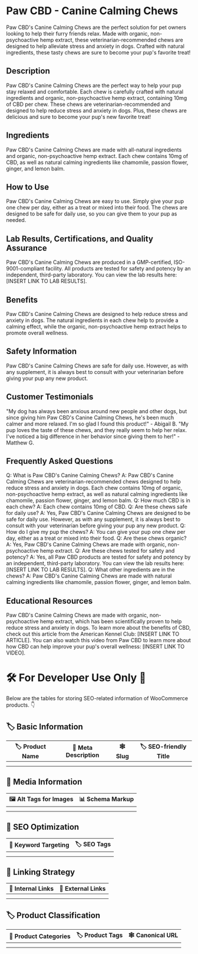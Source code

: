 # Paw CBD - Canine Calming Chews
Paw CBD's Canine Calming Chews are the perfect solution for pet owners looking to help their furry friends relax. Made with organic, non-psychoactive hemp extract, these veterinarian-recommended chews are designed to help alleviate stress and anxiety in dogs. Crafted with natural ingredients, these tasty chews are sure to become your pup's favorite treat! 
## Description
Paw CBD's Canine Calming Chews are the perfect way to help your pup stay relaxed and comfortable. Each chew is carefully crafted with natural ingredients and organic, non-psychoactive hemp extract, containing 10mg of CBD per chew. These chews are veterinarian-recommended and designed to help reduce stress and anxiety in dogs. Plus, these chews are delicious and sure to become your pup's new favorite treat! 
## Ingredients
Paw CBD's Canine Calming Chews are made with all-natural ingredients and organic, non-psychoactive hemp extract. Each chew contains 10mg of CBD, as well as natural calming ingredients like chamomile, passion flower, ginger, and lemon balm. 
## How to Use
Paw CBD's Canine Calming Chews are easy to use. Simply give your pup one chew per day, either as a treat or mixed into their food. The chews are designed to be safe for daily use, so you can give them to your pup as needed. 
## Lab Results, Certifications, and Quality Assurance
Paw CBD's Canine Calming Chews are produced in a GMP-certified, ISO-9001-compliant facility. All products are tested for safety and potency by an independent, third-party laboratory. You can view the lab results here: [INSERT LINK TO LAB RESULTS]. 
## Benefits
Paw CBD's Canine Calming Chews are designed to help reduce stress and anxiety in dogs. The natural ingredients in each chew help to provide a calming effect, while the organic, non-psychoactive hemp extract helps to promote overall wellness. 
## Safety Information
Paw CBD's Canine Calming Chews are safe for daily use. However, as with any supplement, it is always best to consult with your veterinarian before giving your pup any new product. 
## Customer Testimonials
"My dog has always been anxious around new people and other dogs, but since giving him Paw CBD's Canine Calming Chews, he's been much calmer and more relaxed. I'm so glad I found this product!" - Abigail B. 
"My pup loves the taste of these chews, and they really seem to help her relax. I've noticed a big difference in her behavior since giving them to her!" - Matthew G. 
## Frequently Asked Questions
Q: What is Paw CBD's Canine Calming Chews? 
A: Paw CBD's Canine Calming Chews are veterinarian-recommended chews designed to help reduce stress and anxiety in dogs. Each chew contains 10mg of organic, non-psychoactive hemp extract, as well as natural calming ingredients like chamomile, passion flower, ginger, and lemon balm. 
Q: How much CBD is in each chew? 
A: Each chew contains 10mg of CBD. 
Q: Are these chews safe for daily use? 
A: Yes, Paw CBD's Canine Calming Chews are designed to be safe for daily use. However, as with any supplement, it is always best to consult with your veterinarian before giving your pup any new product. 
Q: How do I give my pup the chews? 
A: You can give your pup one chew per day, either as a treat or mixed into their food. 
Q: Are these chews organic? 
A: Yes, Paw CBD's Canine Calming Chews are made with organic, non-psychoactive hemp extract. 
Q: Are these chews tested for safety and potency? 
A: Yes, all Paw CBD products are tested for safety and potency by an independent, third-party laboratory. You can view the lab results here: [INSERT LINK TO LAB RESULTS]. 
Q: What other ingredients are in the chews? 
A: Paw CBD's Canine Calming Chews are made with natural calming ingredients like chamomile, passion flower, ginger, and lemon balm. 
## Educational Resources
Paw CBD's Canine Calming Chews are made with organic, non-psychoactive hemp extract, which has been scientifically proven to help reduce stress and anxiety in dogs. To learn more about the benefits of CBD, check out this article from the American Kennel Club: [INSERT LINK TO ARTICLE]. You can also watch this video from Paw CBD to learn more about how CBD can help improve your pup's overall wellness: [INSERT LINK TO VIDEO].
# 🛠️ For Developer Use Only 🔐

Below are the tables for storing SEO-related information of WooCommerce products. 👇

## 🏷️ Basic Information 

| 🏷️ Product Name | 📝 Meta Description | 🕸️ Slug | 🏷️ SEO-friendly Title |
| -------------- | ------------------ | ------ | ---------------------- |
|                |                    |        |                        |
|                |                    |        |                        |

## 📸 Media Information

| 🖼️ Alt Tags for Images | 📊 Schema Markup |
| --------------------- | --------------- |
|                       |                 |
|                       |                 |

## 🔎 SEO Optimization

| 🎯 Keyword Targeting | 🏷️ SEO Tags |
| ------------------- | ---------- |
|                     |            |
|                     |            |

## 🔗 Linking Strategy 

| 🔗 Internal Links | 🔗 External Links |
| ---------------- | ---------------- |
|                  |                  |
|                  |                  |

## 🏷️ Product Classification 

| 📂 Product Categories | 🏷️ Product Tags | 🕸️ Canonical URL |
| ------------------ | ------------ | ------------- |
|                    |              |               |
|                    |              |               |
